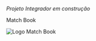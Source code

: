 *Projeto Integrador em construção*

Match Book

![Logo Match Book](./matchbook-pi-dh/images/logo.png)

